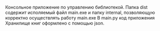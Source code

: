 Консольное приложение по управлению библиотекой.
Папка dist содержит исполяемый файл main.exe и папку internal, позволяющую корректно осуществлять работу main.exe
В main.py код приложения
Хранилище книг оформлено с помощью json.

